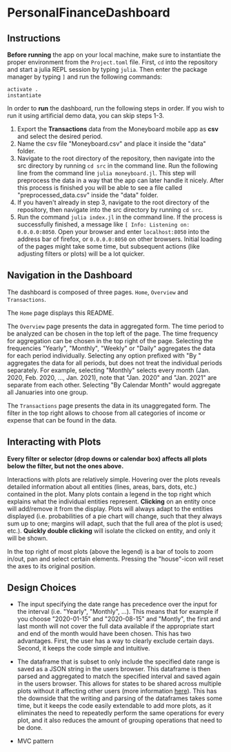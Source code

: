 # PersonalFinanceDashboard


## Instructions

__Before running__ the app on your local machine, make sure to instantiate the proper environment from the `Project.toml` file. First, `cd` into the repository and start a julia REPL session by typing `julia`. Then enter the package manager by typing `]` and run the following commands: 
```
activate .
instantiate
```


In order to __run__ the dashboard, run the following steps in order. If you wish to run it using artificial demo data, you can skip steps 1-3.
1. Export the __Transactions__ data from the Moneyboard mobile app as __csv__ and select the desired period.  
2. Name the csv file "Moneyboard.csv" and place it inside the "data" folder.  
3. Navigate to the root directory of the repository, then navigate into the src directory by running `cd src` in the command line. Run the following line from the command line `julia moneyboard.jl`. This step will preprocess the data in a way that the app can later handle it nicely. After this process is finished you will be able to see a file called "preprocessed_data.csv" inside the "data" folder.  
4. If you haven't already in step 3, navigate to the root directory of the repository, then navigate into the src directory by running `cd src`.  
5. Run the command `julia index.jl` in the command line. If the process is successfully finished, a message like `[ Info: Listening on: 0.0.0.0:8050`. Open your browser and enter `localhost:8050` into the address bar of firefox, or `0.0.0.0:8050` on other browsers. Initial loading of the pages might take some time, but subsequent actions (like adjusting filters or plots) will be a lot quicker.


## Navigation in the Dashboard

The dashboard is composed of three pages. `Home`, `Overview` and `Transactions`. 

The `Home` page displays this README.

The `Overview` page presents the data in aggregated form. The time period to be analyzed can be chosen in the top left of the page. The time frequency for aggregation can be chosen in the top right of the page. Selecting the frequencies "Yearly", "Monthly", "Weekly" or "Daily" aggregates the data for each period individually. Selecting any option prefixed with "By " aggregates the data for all periods, but does not treat the individual periods separately. For example, selecting "Monthly" selects every month (Jan. 2020, Feb. 2020, ..., Jan. 2021), note that "Jan. 2020" and "Jan. 2021" are separate from each other. Selecting "By Calendar Month" would aggregate all Januaries into one group.

The `Transactions` page presents the data in its unaggregated form. The filter in the top right allows to choose from all categories of income or expense that can be found in the data.


## Interacting with Plots

__Every filter or selector (drop downs or calendar box) affects all plots below the filter, but not the ones above.__

Interactions with plots are relatively simple. Hovering over the plots reveals detailed information about all entities (lines, areas, bars, dots, etc.) contained in the plot. Many plots contain a legend in the top right which explains what the individual entities represent. __Clicking__ on an entity once will add/remove it from the display. Plots will always adapt to the entities displayed (i.e. probabilities of a pie chart will change, such that they always sum up to one; margins will adapt, such that the full area of the plot is used; etc.). __Quickly double clicking__ will isolate the clicked on entity, and only it will be shown. 

In the top right of most plots (above the legend) is a bar of tools to zoom in/out, pan and select certain elements. Pressing the "house"-icon will reset the axes to its original position.


## Design Choices

* The input specifying the date range has precedence over the input for the interval (i.e. "Yearly", "Monthly", ...). This means that for example if you choose \"2020-01-15\" and \"2020-08-15\" and \"Montly\", the first and last month will not cover the full data available if the appropriate start and end of the month would have been chosen. This has two advantages. First, the user has a way to clearly exclude certain days. Second, it keeps the code simple and intuitive.
* The dataframe that is subset to only include the specified date range is saved as a JSON string in the users browser. This dataframe is then parsed and aggregated to match the specified interval and saved again in the users browser. This allows for states to be shared across multiple plots without it affecting other users (more information [here](https://dash-julia.plotly.com/sharing-data-between-callbacks)). This has the downside that the writing and parsing of the dataframes takes some time, but it keeps the code easily extendable to add more plots, as it eliminates the need to repeatedly perform the same operations for every plot, and it also reduces the amount of grouping operations that need to be done.

* MVC pattern